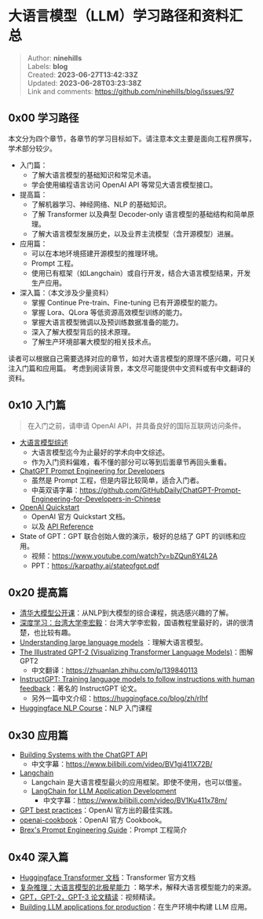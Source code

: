 # 大语言模型（LLM）学习路径和资料汇总

> Author: **ninehills**  
> Labels: **blog**  
> Created: **2023-06-27T13:42:33Z**  
> Updated: **2023-06-28T03:23:38Z**  
> Link and comments: <https://github.com/ninehills/blog/issues/97>  


## 0x00 学习路径

本文分为四个章节，各章节的学习目标如下。请注意本文主要是面向工程界撰写，学术部分较少。

- 入门篇：
  - 了解大语言模型的基础知识和常见术语。
  - 学会使用编程语言访问 OpenAI API 等常见大语言模型接口。
- 提高篇：
  - 了解机器学习、神经网络、NLP 的基础知识。
  - 了解 Transformer 以及典型 Decoder-only 语言模型的基础结构和简单原理。
  - 了解大语言模型发展历史，以及业界主流模型（含开源模型）进展。
- 应用篇：
  - 可以在本地环境搭建开源模型的推理环境。
  - Prompt 工程。
  - 使用已有框架（如Langchain）或自行开发，结合大语言模型结果，开发生产应用。
- 深入篇：（本文涉及少量资料）
  - 掌握 Continue Pre-train、Fine-tuning 已有开源模型的能力。
  - 掌握 Lora、QLora 等低资源高效模型训练的能力。
  - 掌握大语言模型微调以及预训练数据准备的能力。
  - 深入了解大模型背后的技术原理。
  - 了解生产环境部署大模型的相关技术点。

读者可以根据自己需要选择对应的章节，如对大语言模型的原理不感兴趣，可只关注入门篇和应用篇。
考虑到阅读背景，本文尽可能提供中文资料或有中文翻译的资料。

## 0x10 入门篇

> 在入门之前，请申请 OpenAI API，并具备良好的国际互联网访问条件。

- [大语言模型综述](https://github.com/RUCAIBox/LLMSurvey/blob/main/assets/LLM_Survey_Chinese_0418.pdf)
  - 大语言模型迄今为止最好的学术向中文综述。
  - 作为入门资料偏难，看不懂的部分可以等到后面章节再回头重看。
- [ChatGPT Prompt Engineering for Developers](https://learn.deeplearning.ai/chatgpt-prompt-eng/lesson/1/introduction)
  - 虽然是 Prompt 工程，但是内容比较简单，适合入门者。
  - 中英双语字幕：https://github.com/GitHubDaily/ChatGPT-Prompt-Engineering-for-Developers-in-Chinese
- [OpenAI Quickstart](https://platform.openai.com/docs/quickstart)
  -  OpenAI 官方 Quickstart 文档。
  - 以及 [API Reference](https://platform.openai.com/docs/api-reference)
- State of GPT：GPT 联合创始人做的演示，极好的总结了 GPT 的训练和应用。
  - 视频：https://www.youtube.com/watch?v=bZQun8Y4L2A
  - PPT：https://karpathy.ai/stateofgpt.pdf

## 0x20 提高篇

- [清华大模型公开课](https://www.bilibili.com/video/BV1UG411p7zv)：从NLP到大模型的综合课程，挑选感兴趣的了解。
- [深度学习：台湾大学李宏毅](https://www.bilibili.com/video/BV1J94y1f7u5/)：台湾大学李宏毅，国语教程里最好的，讲的很清楚，也比较有趣。
- [Understanding large language models](https://www.wandb.courses/courses/take/building-llm-powered-apps/lessons/44341580-understanding-large-language-models) ：理解大语言模型。
- [The Illustrated GPT-2 (Visualizing Transformer Language Models)](https://jalammar.github.io/illustrated-gpt2/)：图解 GPT2
  - 中文翻译：https://zhuanlan.zhihu.com/p/139840113
- [InstructGPT: Training language models to follow instructions with human feedback](https://cdn.openai.com/papers/Training_language_models_to_follow_instructions_with_human_feedback.pdf)：著名的 InstructGPT 论文。
  - 另外一篇中文介绍：https://huggingface.co/blog/zh/rlhf
- [Huggingface NLP Course](https://huggingface.co/learn/nlp-course/chapter1/1)：NLP 入门课程

## 0x30 应用篇

- [Building Systems with the ChatGPT API](https://learn.deeplearning.ai/chatgpt-building-system/lesson/1/introduction)
  -  中文字幕：https://www.bilibili.com/video/BV1gj411X72B/
- [Langchain](https://python.langchain.com/)
  - Langchain 是大语言模型最火的应用框架。即使不使用，也可以借鉴。
  - [LangChain for LLM Application Development](https://learn.deeplearning.ai/langchain/lesson/1/introduction)
    - 中文字幕：https://www.bilibili.com/video/BV1Ku411x78m/ 
- [GPT best practices](https://platform.openai.com/docs/guides/gpt-best-practices/gpt-best-practices)：OpenAI 官方出的最佳实践。
- [openai-cookbook](https://github.com/openai/openai-cookbook)：OpenAI 官方 Cookbook。
- [Brex's Prompt Engineering Guide](https://github.com/brexhq/prompt-engineering)：Prompt 工程简介

## 0x40 深入篇

- [Huggingface Transformer 文档](https://huggingface.co/docs/transformers/index)：Transformer 官方文档
- [复杂推理：大语言模型的北极星能力](https://yaofu.notion.site/6dafe3f8d11445ca9dcf8a2ca1c5b199) ：略学术，解释大语言模型能力的来源。
- [GPT，GPT-2，GPT-3 论文精读](https://www.bilibili.com/video/BV1AF411b7xQ)：视频精读。
- [Building LLM applications for production](https://huyenchip.com/2023/04/11/llm-engineering.html)：在生产环境中构建 LLM 应用。
